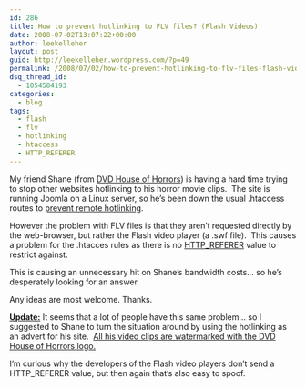 ```yaml
---
id: 286
title: How to prevent hotlinking to FLV files? (Flash Videos)
date: 2008-07-02T13:07:22+00:00
author: leekelleher
layout: post
guid: http://leekelleher.wordpress.com/?p=49
permalink: /2008/07/02/how-to-prevent-hotlinking-to-flv-files-flash-videos/
dsq_thread_id:
  - 1054584193
categories:
  - blog
tags:
  - flash
  - flv
  - hotlinking
  - htaccess
  - HTTP_REFERER
---
```

My friend Shane (from [DVD House of Horrors](http://dvdhouseofhorror.net/)) is having a hard time trying to stop other websites hotlinking to his horror movie clips.  The site is running Joomla on a Linux server, so he&#8217;s been down the usual .htaccess routes to [prevent remote hotlinking](http://forum.powweb.com/showthread.php?t=79757).

However the problem with FLV files is that they aren&#8217;t requested directly by the web-browser, but rather the Flash video player (a .swf file).  This causes a problem for the .htacces rules as there is no [HTTP_REFERER](http://en.wikipedia.org/wiki/HTTP_referer) value to restrict against.

This is causing an unnecessary hit on Shane&#8217;s bandwidth costs&#8230; so he&#8217;s desperately looking for an answer.

Any ideas are most welcome. Thanks.

<span style="text-decoration:underline;"><strong>Update:</strong></span> It seems that a lot of people have this same problem&#8230; so I suggested to Shane to turn the situation around by using the hotlinking as an advert for his site.  [All his video clips are watermarked with the DVD House of Horrors logo.](http://dvdhouseofhorror.net/blog/?p=78)

I&#8217;m curious why the developers of the Flash video players don&#8217;t send a HTTP_REFERER value, but then again that&#8217;s also easy to spoof.